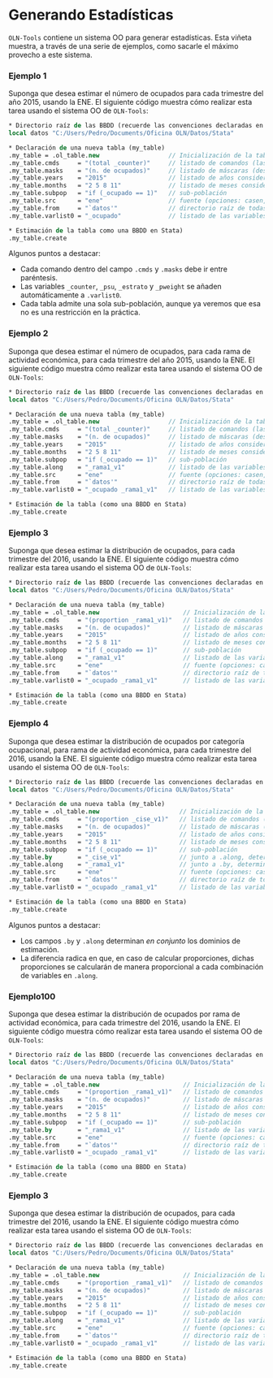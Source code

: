 Generando Estadísticas
======================

``OLN-Tools`` contiene un sistema OO para generar estadísticas. Esta viñeta muestra, a través de una serie de ejemplos, como sacarle el máximo provecho a este sistema.

### Ejemplo 1

Suponga que desea estimar el número de ocupados para cada trimestre del año 2015, usando la ENE. El siguiente código muestra cómo realizar esta tarea usando el sistema OO de ``OLN-Tools``:

```stata
* Directorio raíz de las BBDD (recuerde las convenciones declaradas en README.md)
local datos "C:/Users/Pedro/Documents/Oficina OLN/Datos/Stata"

* Declaración de una nueva tabla (my_table)
.my_table = .ol_table.new                   // Inicialización de la tabla
.my_table.cmds     = "(total _counter)"     // listado de comandos (las opciones se capturan en otros campos)
.my_table.masks    = "(n. de ocupados)"     // listado de máscaras (describen los comandos)
.my_table.years    = "2015"                 // listado de años considerados
.my_table.months   = "2 5 8 11"             // listado de meses considerados
.my_table.subpop   = "if (_ocupado == 1)"   // sub-población
.my_table.src      = "ene"                  // fuente (opciones: casen, ene, esi, pib, sii)
.my_table.from     = "`datos'"              // directorio raíz de todas las bbdd
.my_table.varlist0 = "_ocupado"             // listado de las variables consideradas para esta tabla

* Estimación de la tabla como una BBDD en Stata)
.my_table.create
```

Algunos puntos a destacar:
* Cada comando dentro del campo ``.cmds`` y ``.masks`` debe ir entre paréntesis. 
* Las variables ``_counter``, ``_psu``, ``_estrato`` y ``_pweight`` se añaden automáticamente a ``.varlist0``.
* Cada tabla admite una sola sub-población, aunque ya veremos que esa no es una restricción en la práctica.

### Ejemplo 2

Suponga que desea estimar el número de ocupados, para cada rama de actividad económica, para cada trimestre del año 2015, usando la ENE. El siguiente código muestra cómo realizar esta tarea usando el sistema OO de ``OLN-Tools``:

```stata
* Directorio raíz de las BBDD (recuerde las convenciones declaradas en README.md)
local datos "C:/Users/Pedro/Documents/Oficina OLN/Datos/Stata"

* Declaración de una nueva tabla (my_table)
.my_table = .ol_table.new                   // Inicialización de la tabla
.my_table.cmds     = "(total _counter)"     // listado de comandos (las opciones se capturan en otros campos)
.my_table.masks    = "(n. de ocupados)"     // listado de máscaras (describen los comandos)
.my_table.years    = "2015"                 // listado de años considerados
.my_table.months   = "2 5 8 11"             // listado de meses considerados
.my_table.subpop   = "if (_ocupado == 1)"   // sub-población
.my_table.along    = "_rama1_v1"            // listado de las variables que generan los dominios de estimación
.my_table.src      = "ene"                  // fuente (opciones: casen, ene, esi, pib, sii)
.my_table.from     = "`datos'"              // directorio raíz de todas las bbdd
.my_table.varlist0 = "_ocupado _rama1_v1"   // listado de las variables consideradas para esta tabla

* Estimación de la tabla (como una BBDD en Stata)
.my_table.create
```

### Ejemplo 3

Suponga que desea estimar la distribución de ocupados, para cada trimestre del 2016, usando la ENE. El siguiente código muestra cómo realizar esta tarea usando el sistema OO de ``OLN-Tools``:

```stata
* Directorio raíz de las BBDD (recuerde las convenciones declaradas en README.md)
local datos "C:/Users/Pedro/Documents/Oficina OLN/Datos/Stata"

* Declaración de una nueva tabla (my_table)
.my_table = .ol_table.new                       // Inicialización de la tabla
.my_table.cmds     = "(proportion _rama1_v1)"   // listado de comandos (las opciones se capturan en otros campos)
.my_table.masks    = "(n. de ocupados)"         // listado de máscaras (describen los comandos)
.my_table.years    = "2015"                     // listado de años considerados
.my_table.months   = "2 5 8 11"                 // listado de meses considerados
.my_table.subpop   = "if (_ocupado == 1)"       // sub-población
.my_table.along    = "_rama1_v1"                // listado de las variables que generan los dominios de estimación
.my_table.src      = "ene"                      // fuente (opciones: casen, ene, esi, pib, sii)
.my_table.from     = "`datos'"                  // directorio raíz de todas las bbdd
.my_table.varlist0 = "_ocupado _rama1_v1"       // listado de las variables consideradas para esta tabla

* Estimación de la tabla (como una BBDD en Stata)
.my_table.create
```

### Ejemplo 4

Suponga que desea estimar la distribución de ocupados por categoría ocupacional, para rama de actividad económica, para cada trimestre del 2016, usando la ENE. El siguiente código muestra cómo realizar esta tarea usando el sistema OO de ``OLN-Tools``:

```stata
* Directorio raíz de las BBDD (recuerde las convenciones declaradas en README.md)
local datos "C:/Users/Pedro/Documents/Oficina OLN/Datos/Stata"

* Declaración de una nueva tabla (my_table)
.my_table = .ol_table.new                      // Inicialización de la tabla
.my_table.cmds     = "(proportion _cise_v1)"   // listado de comandos (las opciones se capturan en otros campos)
.my_table.masks    = "(n. de ocupados)"        // listado de máscaras (describen los comandos)
.my_table.years    = "2015"                    // listado de años considerados
.my_table.months   = "2 5 8 11"                // listado de meses considerados
.my_table.subpop   = "if (_ocupado == 1)"      // sub-población
.my_table.by       = "_cise_v1"                // junto a .along, determina los dominios de estimación
.my_table.along    = "_rama1_v1"               // junto a .by, determina los dominios de estimación
.my_table.src      = "ene"                     // fuente (opciones: casen, ene, esi, pib, sii)
.my_table.from     = "`datos'"                 // directorio raíz de todas las bbdd
.my_table.varlist0 = "_ocupado _rama1_v1"      // listado de las variables consideradas para esta tabla

* Estimación de la tabla (como una BBDD en Stata)
.my_table.create
```

Algunos puntos a destacar:
* Los campos ``.by`` y ``.along`` determinan *en conjunto* los dominios de estimación.
* La diferencia radica en que, en caso de calcular proporciones, dichas proporciones se calcularán de manera proporcional a cada combinación de variables en ``.along``.

### Ejemplo100

Suponga que desea estimar la distribución de ocupados por rama de actividad económica, para cada trimestre del 2016, usando la ENE. El siguiente código muestra cómo realizar esta tarea usando el sistema OO de ``OLN-Tools``:

```stata
* Directorio raíz de las BBDD (recuerde las convenciones declaradas en README.md)
local datos "C:/Users/Pedro/Documents/Oficina OLN/Datos/Stata"

* Declaración de una nueva tabla (my_table)
.my_table = .ol_table.new                       // Inicialización de la tabla
.my_table.cmds     = "(proportion _rama1_v1)"   // listado de comandos (las opciones se capturan en otros campos)
.my_table.masks    = "(n. de ocupados)"         // listado de máscaras (describen los comandos)
.my_table.years    = "2015"                     // listado de años considerados
.my_table.months   = "2 5 8 11"                 // listado de meses considerados
.my_table.subpop   = "if (_ocupado == 1)"       // sub-población
.my_table.by       = "_rama1_v1"                // listado de las variables que generan los dominios de estimación
.my_table.src      = "ene"                      // fuente (opciones: casen, ene, esi, pib, sii)
.my_table.from     = "`datos'"                  // directorio raíz de todas las bbdd
.my_table.varlist0 = "_ocupado _rama1_v1"       // listado de las variables consideradas para esta tabla

* Estimación de la tabla (como una BBDD en Stata)
.my_table.create
```

### Ejemplo 3

Suponga que desea estimar la distribución de ocupados, para cada trimestre del 2016, usando la ENE. El siguiente código muestra cómo realizar esta tarea usando el sistema OO de ``OLN-Tools``:

```stata
* Directorio raíz de las BBDD (recuerde las convenciones declaradas en README.md)
local datos "C:/Users/Pedro/Documents/Oficina OLN/Datos/Stata"

* Declaración de una nueva tabla (my_table)
.my_table = .ol_table.new                       // Inicialización de la tabla
.my_table.cmds     = "(proportion _rama1_v1)"   // listado de comandos (las opciones se capturan en otros campos)
.my_table.masks    = "(n. de ocupados)"         // listado de máscaras (describen los comandos)
.my_table.years    = "2015"                     // listado de años considerados
.my_table.months   = "2 5 8 11"                 // listado de meses considerados
.my_table.subpop   = "if (_ocupado == 1)"       // sub-población
.my_table.along    = "_rama1_v1"                // listado de las variables que generan los dominios de estimación
.my_table.src      = "ene"                      // fuente (opciones: casen, ene, esi, pib, sii)
.my_table.from     = "`datos'"                  // directorio raíz de todas las bbdd
.my_table.varlist0 = "_ocupado _rama1_v1"       // listado de las variables consideradas para esta tabla

* Estimación de la tabla (como una BBDD en Stata)
.my_table.create
```
